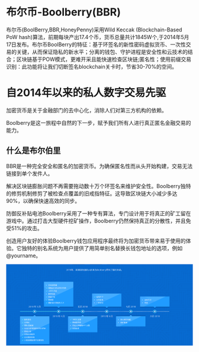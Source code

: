 # 布尔币-Boolberry(BBR)

布尔币(BoolBerry,BBR,HoneyPenny)采用Wild Keccak (Blockchain-Based PoW hash)算法，前期每块产出17.4个币，货币总量共计1845W个,于2014年5月17日发布。布尔币BoolBerry的特征：基于环签名的新性密码虚拟货币、一次性交易的关键，从而保证隐私的新水平；分离的钱包、守护进程是安全性和云技术的结合；区块链基于POW模式，更难开采且能快速检查区块链;匿名性；使用前缀交易识别：此功能将让我们切断签名blockchain关卡时，节省30-70%的空间。

# 自2014年以来的私人数字交易先驱

加密货币是关于金融部门的去中心化，消除人们对第三方机构的依赖。

Boolberry是这一旅程中自然的下一步，赋予我们所有人进行真正匿名金融交易的能力。

## 什么是布尔伯里

BBR是一种完全安全和匿名的加密货币。为确保匿名性而从头开始构建，交易无法链接到单个发件人。

解决区块链膨胀问题不再需要拖动数十万个环签名来维护安全性。Boolberry独特的修剪机制修剪了被检查点覆盖的旧戒指特征。这导致区块链大小减少多达90%，以确保快速高效的同步。

防御反补贴电池Boolberry采用了一种专有算法，专门设计用于将真正的矿工留在游戏中。通过打击大型硬件挖矿操作，Boolberry仍然保持真正的分散性，并且免受51%的攻击。

创造用户友好的体验Boolberry钱包应用程序最终将为加密货币带来易于使用的体验。它独特的别名系统为用户提供了用简单别名替换长钱包地址的选项，例如@yourname。

![image-20220719155256967](57.png)

